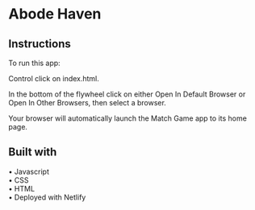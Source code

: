 # Abode Haven

## Instructions
To run this app:

Control click on index.html.

In the bottom of the flywheel click on either Open In Default Browser or Open In Other Browsers, then select a browser.

Your browser will automatically launch the Match Game app to its home page.


## Built with
• Javascript <br/>
• CSS <br/>
• HTML <br/>
• Deployed with Netlify
